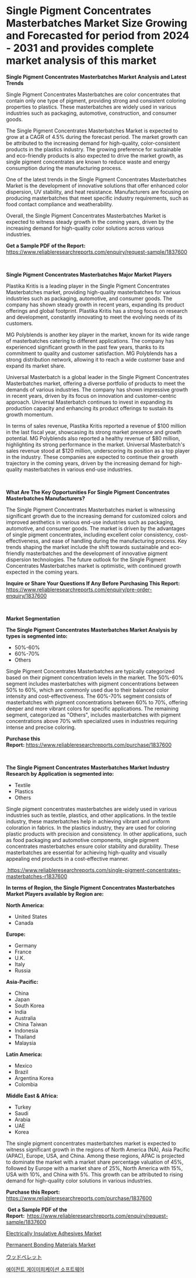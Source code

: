 <p><h1>Single Pigment Concentrates Masterbatches Market Size Growing and Forecasted for period from 2024 - 2031 and provides complete market analysis of this market</h1></p><p><strong>Single Pigment Concentrates Masterbatches Market Analysis and Latest Trends</strong></p>
<p><p>Single Pigment Concentrates Masterbatches are color concentrates that contain only one type of pigment, providing strong and consistent coloring properties to plastics. These masterbatches are widely used in various industries such as packaging, automotive, construction, and consumer goods.</p><p>The Single Pigment Concentrates Masterbatches Market is expected to grow at a CAGR of 4.5% during the forecast period. The market growth can be attributed to the increasing demand for high-quality, color-consistent products in the plastics industry. The growing preference for sustainable and eco-friendly products is also expected to drive the market growth, as single pigment concentrates are known to reduce waste and energy consumption during the manufacturing process.</p><p>One of the latest trends in the Single Pigment Concentrates Masterbatches Market is the development of innovative solutions that offer enhanced color dispersion, UV stability, and heat resistance. Manufacturers are focusing on producing masterbatches that meet specific industry requirements, such as food contact compliance and weatherability.</p><p>Overall, the Single Pigment Concentrates Masterbatches Market is expected to witness steady growth in the coming years, driven by the increasing demand for high-quality color solutions across various industries.</p></p>
<p><strong>Get a Sample PDF of the Report:&nbsp;</strong> <a href="https://www.reliableresearchreports.com/enquiry/request-sample/1837600">https://www.reliableresearchreports.com/enquiry/request-sample/1837600</a></p>
<p>&nbsp;</p>
<p><strong>Single Pigment Concentrates Masterbatches Major Market Players</strong></p>
<p><p>Plastika Kritis is a leading player in the Single Pigment Concentrates Masterbatches market, providing high-quality masterbatches for various industries such as packaging, automotive, and consumer goods. The company has shown steady growth in recent years, expanding its product offerings and global footprint. Plastika Kritis has a strong focus on research and development, constantly innovating to meet the evolving needs of its customers.</p><p>MG Polyblends is another key player in the market, known for its wide range of masterbatches catering to different applications. The company has experienced significant growth in the past few years, thanks to its commitment to quality and customer satisfaction. MG Polyblends has a strong distribution network, allowing it to reach a wide customer base and expand its market share.</p><p>Universal Masterbatch is a global leader in the Single Pigment Concentrates Masterbatches market, offering a diverse portfolio of products to meet the demands of various industries. The company has shown impressive growth in recent years, driven by its focus on innovation and customer-centric approach. Universal Masterbatch continues to invest in expanding its production capacity and enhancing its product offerings to sustain its growth momentum.</p><p>In terms of sales revenue, Plastika Kritis reported a revenue of $100 million in the last fiscal year, showcasing its strong market presence and growth potential. MG Polyblends also reported a healthy revenue of $80 million, highlighting its strong performance in the market. Universal Masterbatch's sales revenue stood at $120 million, underscoring its position as a top player in the industry. These companies are expected to continue their growth trajectory in the coming years, driven by the increasing demand for high-quality masterbatches in various end-use industries.</p></p>
<p>&nbsp;</p>
<p><strong>What Are The Key Opportunities For Single Pigment Concentrates Masterbatches Manufacturers?</strong></p>
<p><p>The Single Pigment Concentrates Masterbatches market is witnessing significant growth due to the increasing demand for customized colors and improved aesthetics in various end-use industries such as packaging, automotive, and consumer goods. The market is driven by the advantages of single pigment concentrates, including excellent color consistency, cost-effectiveness, and ease of handling during the manufacturing process. Key trends shaping the market include the shift towards sustainable and eco-friendly masterbatches and the development of innovative pigment dispersion technologies. The future outlook for the Single Pigment Concentrates Masterbatches market is optimistic, with continued growth expected in the coming years.</p></p>
<p><strong>Inquire or Share Your Questions If Any Before Purchasing This Report:</strong> <a href="https://www.reliableresearchreports.com/enquiry/pre-order-enquiry/1837600">https://www.reliableresearchreports.com/enquiry/pre-order-enquiry/1837600</a></p>
<p>&nbsp;</p>
<p><strong>Market Segmentation</strong></p>
<p><strong>The Single Pigment Concentrates Masterbatches Market Analysis by types is segmented into:</strong></p>
<p><ul><li>50%-60%</li><li>60%-70%</li><li>Others</li></ul></p>
<p><p>Single Pigment Concentrates Masterbatches are typically categorized based on their pigment concentration levels in the market. The 50%-60% segment includes masterbatches with pigment concentrations between 50% to 60%, which are commonly used due to their balanced color intensity and cost-effectiveness. The 60%-70% segment consists of masterbatches with pigment concentrations between 60% to 70%, offering deeper and more vibrant colors for specific applications. The remaining segment, categorized as "Others", includes masterbatches with pigment concentrations above 70% with specialized uses in industries requiring intense and precise coloring.</p></p>
<p><strong>Purchase this Report:&nbsp;</strong><a href="https://www.reliableresearchreports.com/purchase/1837600">https://www.reliableresearchreports.com/purchase/1837600</a></p>
<p>&nbsp;</p>
<p><strong>The Single Pigment Concentrates Masterbatches Market Industry Research by Application is segmented into:</strong></p>
<p><ul><li>Textile</li><li>Plastics</li><li>Others</li></ul></p>
<p><p>Single pigment concentrates masterbatches are widely used in various industries such as textile, plastics, and other applications. In the textile industry, these masterbatches help in achieving vibrant and uniform coloration in fabrics. In the plastics industry, they are used for coloring plastic products with precision and consistency. In other applications, such as food packaging and automotive components, single pigment concentrates masterbatches ensure color stability and durability. These masterbatches are essential for achieving high-quality and visually appealing end products in a cost-effective manner.</p></p>
<p><a href="https://www.reliableresearchreports.com/single-pigment-concentrates-masterbatches-r1837600">&nbsp;https://www.reliableresearchreports.com/single-pigment-concentrates-masterbatches-r1837600</a></p>
<p><strong>In terms of Region, the Single Pigment Concentrates Masterbatches Market Players available by Region are:</strong></p>
<p>
    <p> <strong> North America: </strong>
        <ul>
            <li>United States</li>
            <li>Canada</li>
        </ul>
        </p> 
    <p> <strong> Europe: </strong>
        <ul>
            <li>Germany</li>
            <li>France</li>
            <li>U.K.</li>
            <li>Italy</li>
            <li>Russia</li>
        </ul>
        </p> 
    <p> <strong> Asia-Pacific: </strong>
        <ul>
            <li>China</li>
            <li>Japan</li>
            <li>South Korea</li>
            <li>India</li>
            <li>Australia</li>
            <li>China Taiwan</li>
            <li>Indonesia</li>
            <li>Thailand</li>
            <li>Malaysia</li>
        </ul>
        </p> 
    <p> <strong> Latin America: </strong>
        <ul>
            <li>Mexico</li>
            <li>Brazil</li>
            <li>Argentina Korea</li>
            <li>Colombia</li>
        </ul>
        </p> 
    <p> <strong> Middle East & Africa: </strong>
        <ul>
            <li>Turkey</li>
            <li>Saudi</li>
            <li>Arabia</li>
            <li>UAE</li>
            <li>Korea</li>
        </ul>
    </p>
    </p>
<p><p>The single pigment concentrates masterbatches market is expected to witness significant growth in the regions of North America (NA), Asia Pacific (APAC), Europe, USA, and China. Among these regions, APAC is projected to dominate the market with a market share percentage valuation of 45%, followed by Europe with a market share of 25%, North America with 15%, USA with 10%, and China with 5%. This growth can be attributed to rising demand for high-quality color solutions in various industries.</p></p>
<p><strong>Purchase this Report: </strong><a href="https://www.reliableresearchreports.com/purchase/1837600">https://www.reliableresearchreports.com/purchase/1837600</a></p>
<p>&nbsp;<strong>Get a Sample PDF of the Report:&nbsp;&nbsp;</strong><a href="https://www.reliableresearchreports.com/enquiry/request-sample/1837600">https://www.reliableresearchreports.com/enquiry/request-sample/1837600</a></p>
<p><strong></strong></p>
<p><p><a href="https://github.com/nhteumcc68/Market-Research-Report-List-1/blob/main/electrically-insulative-adhesives-market.md">Electrically Insulative Adhesives Market</a></p><p><a href="https://github.com/phuonganhit041011/Market-Research-Report-List-1/blob/main/permanent-bonding-materials-market.md">Permanent Bonding Materials Market</a></p><p><a href="https://github.com/schmahlson/Market-Research-Report-List-2/blob/main/5828753138163.md">ウッドペレット</a></p><p><a href="https://github.com/PhilToryphy7876567/Market-Research-Report-List-2/blob/main/7882450144214.md">에이전트 게이미피케이션 소프트웨어</a></p></p>